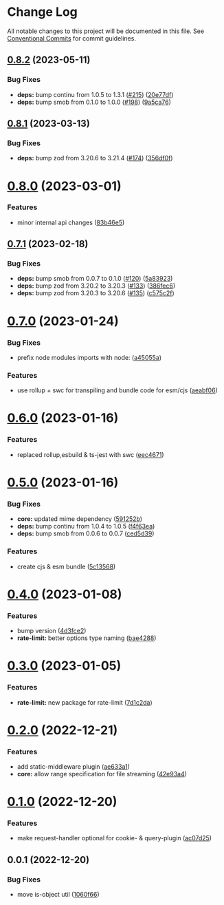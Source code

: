 # Change Log

All notable changes to this project will be documented in this file.
See [Conventional Commits](https://conventionalcommits.org) for commit guidelines.

## [0.8.2](https://github.com/Tada5hi/routup/compare/@routup/core@0.8.1...@routup/core@0.8.2) (2023-05-11)


### Bug Fixes

* **deps:** bump continu from 1.0.5 to 1.3.1 ([#215](https://github.com/Tada5hi/routup/issues/215)) ([20e77df](https://github.com/Tada5hi/routup/commit/20e77df7ce2c9bdb4645195aa29724ec667f4628))
* **deps:** bump smob from 0.1.0 to 1.0.0 ([#198](https://github.com/Tada5hi/routup/issues/198)) ([9a5ca76](https://github.com/Tada5hi/routup/commit/9a5ca760e917ebd94a6e5025b0fc9edb635346c5))





## [0.8.1](https://github.com/Tada5hi/routup/compare/@routup/core@0.8.0...@routup/core@0.8.1) (2023-03-13)


### Bug Fixes

* **deps:** bump zod from 3.20.6 to 3.21.4 ([#174](https://github.com/Tada5hi/routup/issues/174)) ([356df0f](https://github.com/Tada5hi/routup/commit/356df0ff13e2378fc5961e371c63fb90b76aff4b))





# [0.8.0](https://github.com/Tada5hi/routup/compare/@routup/core@0.7.1...@routup/core@0.8.0) (2023-03-01)


### Features

* minor internal api changes ([83b46e5](https://github.com/Tada5hi/routup/commit/83b46e5f2d09bf58ced2e9e8dc9a8637106746b7))





## [0.7.1](https://github.com/Tada5hi/routup/compare/@routup/core@0.7.0...@routup/core@0.7.1) (2023-02-18)


### Bug Fixes

* **deps:** bump smob from 0.0.7 to 0.1.0 ([#120](https://github.com/Tada5hi/routup/issues/120)) ([5a83923](https://github.com/Tada5hi/routup/commit/5a839236ac72232cf1bf0ba693f8d193830876e4))
* **deps:** bump zod from 3.20.2 to 3.20.3 ([#133](https://github.com/Tada5hi/routup/issues/133)) ([386fec6](https://github.com/Tada5hi/routup/commit/386fec6ec9f1415f832e71bc971178af5694adae))
* **deps:** bump zod from 3.20.3 to 3.20.6 ([#135](https://github.com/Tada5hi/routup/issues/135)) ([c575c2f](https://github.com/Tada5hi/routup/commit/c575c2f1a210b310f81f7c3a57289b8158925418))





# [0.7.0](https://github.com/Tada5hi/routup/compare/@routup/core@0.6.0...@routup/core@0.7.0) (2023-01-24)


### Bug Fixes

* prefix node modules imports with node: ([a45055a](https://github.com/Tada5hi/routup/commit/a45055a15d09e4e299c6772ff2d385f9f62468ad))


### Features

* use rollup + swc for transpiling and bundle code for esm/cjs ([aeabf06](https://github.com/Tada5hi/routup/commit/aeabf06d2372f315bdbe33546ea5dacb74ce6d9d))





# [0.6.0](https://github.com/Tada5hi/routup/compare/@routup/core@0.5.0...@routup/core@0.6.0) (2023-01-16)


### Features

* replaced rollup,esbuild & ts-jest with swc ([eec4671](https://github.com/Tada5hi/routup/commit/eec46710781894532b9be0b0b9d1b911f0c7e937))





# [0.5.0](https://github.com/Tada5hi/routup/compare/@routup/core@0.4.0...@routup/core@0.5.0) (2023-01-16)


### Bug Fixes

* **core:** updated mime dependency ([591252b](https://github.com/Tada5hi/routup/commit/591252b369491d1cbfbef6b39fabdf8a271e170b))
* **deps:** bump continu from 1.0.4 to 1.0.5 ([f4f63ea](https://github.com/Tada5hi/routup/commit/f4f63ea8d430571e4525cc64ce840af0368960b0))
* **deps:** bump smob from 0.0.6 to 0.0.7 ([ced5d39](https://github.com/Tada5hi/routup/commit/ced5d396edb9a242b037b895775e586ce946b134))


### Features

* create cjs & esm bundle ([5c13568](https://github.com/Tada5hi/routup/commit/5c135687d9dc6e7c38905d8e742029064454ab43))





# [0.4.0](https://github.com/Tada5hi/routup/compare/@routup/core@0.3.0...@routup/core@0.4.0) (2023-01-08)


### Features

* bump version ([4d3fce2](https://github.com/Tada5hi/routup/commit/4d3fce2941ce56fa86dc789b81021fffb4a5424c))
* **rate-limit:** better options type naming ([bae4288](https://github.com/Tada5hi/routup/commit/bae4288aab78a9f600317f4a89dcf59740475c0b))





# [0.3.0](https://github.com/Tada5hi/routup/compare/@routup/core@0.2.0...@routup/core@0.3.0) (2023-01-05)


### Features

* **rate-limit:** new package for rate-limit ([7d1c2da](https://github.com/Tada5hi/routup/commit/7d1c2dab5826f8bc1d251bef323e5bd93ebf3a77))





# [0.2.0](https://github.com/Tada5hi/routup/compare/@routup/core@0.1.0...@routup/core@0.2.0) (2022-12-21)


### Features

* add static-middleware plugin ([ae633a1](https://github.com/Tada5hi/routup/commit/ae633a18530a236257780c0a4bffc926f93381a1))
* **core:** allow range specification for file streaming ([42e93a4](https://github.com/Tada5hi/routup/commit/42e93a4f0825909a5c41c1d74e7a251b3257a048))





# [0.1.0](https://github.com/Tada5hi/routup/compare/@routup/core@0.0.1...@routup/core@0.1.0) (2022-12-20)


### Features

* make request-handler optional for cookie- & query-plugin ([ac07d25](https://github.com/Tada5hi/routup/commit/ac07d2592a16de1dafaa5d78b9ba805e3a5d3da9))





## 0.0.1 (2022-12-20)


### Bug Fixes

* move is-object util ([1060f66](https://github.com/Tada5hi/routup/commit/1060f668316f1edecc629d1eb255a245486381c5))
